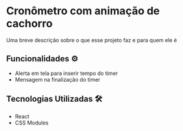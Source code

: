 # Cronômetro com animação de cachorro

Uma breve descrição sobre o que esse projeto faz e para quem ele é

## Funcionalidades ⚙️

- Alerta em tela para inserir tempo do timer
- Mensagem na finalização do timer

## Tecnologias Utilizadas 🛠️

- React
- CSS Modules